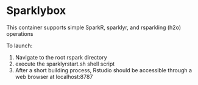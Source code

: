 # Sparklybox

This container supports simple SparkR, sparklyr, and rsparkling (h2o) operations

To launch:

1. Navigate to the root rspark directory
2. execute the sparklyrstart.sh shell script
3. After a short building process, Rstudio should be accessible through a web browser at localhost:8787